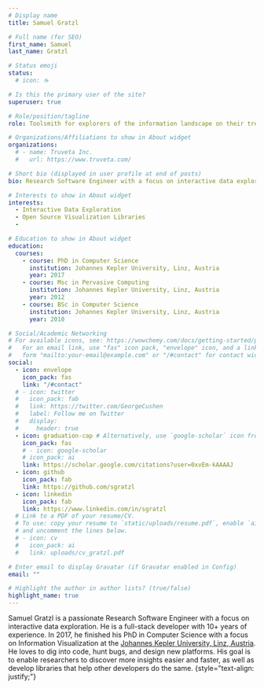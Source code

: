 ```yaml
---
# Display name
title: Samuel Gratzl

# Full name (for SEO)
first_name: Samuel
last_name: Gratzl

# Status emoji
status:
  # icon: ☕️

# Is this the primary user of the site?
superuser: true

# Role/position/tagline
role: Toolsmith for explorers of the information landscape on their treasure hunt for valuable insights

# Organizations/Affiliations to show in About widget
organizations:
  # - name: Truveta Inc.
  #   url: https://www.truveta.com/

# Short bio (displayed in user profile at end of posts)
bio: Research Software Engineer with a focus on interactive data exploration

# Interests to show in About widget
interests:
  - Interactive Data Exploration
  - Open Source Visualization Libraries
  -

# Education to show in About widget
education:
  courses:
    - course: PhD in Computer Science
      institution: Johannes Kepler University, Linz, Austria
      year: 2017
    - course: Msc in Pervasive Computing
      institution: Johannes Kepler University, Linz, Austria
      year: 2012
    - course: BSc in Computer Science
      institution: Johannes Kepler University, Linz, Austria
      year: 2010

# Social/Academic Networking
# For available icons, see: https://wowchemy.com/docs/getting-started/page-builder/#icons
#   For an email link, use "fas" icon pack, "envelope" icon, and a link in the
#   form "mailto:your-email@example.com" or "/#contact" for contact widget.
social:
  - icon: envelope
    icon_pack: fas
    link: "/#contact"
  # - icon: twitter
  #   icon_pack: fab
  #   link: https://twitter.com/GeorgeCushen
  #   label: Follow me on Twitter
  #   display:
  #     header: true
  - icon: graduation-cap # Alternatively, use `google-scholar` icon from `ai` icon pack
    icon_pack: fas
    # - icon: google-scholar
    # icon_pack: ai
    link: https://scholar.google.com/citations?user=0xvEm-kAAAAJ
  - icon: github
    icon_pack: fab
    link: https://github.com/sgratzl
  - icon: linkedin
    icon_pack: fab
    link: https://www.linkedin.com/in/sgratzl
  # Link to a PDF of your resume/CV.
  # To use: copy your resume to `static/uploads/resume.pdf`, enable `ai` icons in `params.yaml`,
  # and uncomment the lines below.
  # - icon: cv
  #   icon_pack: ai
  #   link: uploads/cv_gratzl.pdf

# Enter email to display Gravatar (if Gravatar enabled in Config)
email: ""

# Highlight the author in author lists? (true/false)
highlight_name: true
---
```


Samuel Gratzl is a passionate Research Software Engineer with a focus on interactive data exploration.
He is a full-stack developer with 10+ years of experience.
In 2017, he finished his PhD in Computer Science with a focus on Information Visualization at the [Johannes Kepler University, Linz, Austria](https://jku.at).
He loves to dig into code, hunt bugs, and design new platforms.
His goal is to enable researchers to discover more insights easier and faster, as well as develop libraries that help other developers do the same.
{style="text-align: justify;"}
